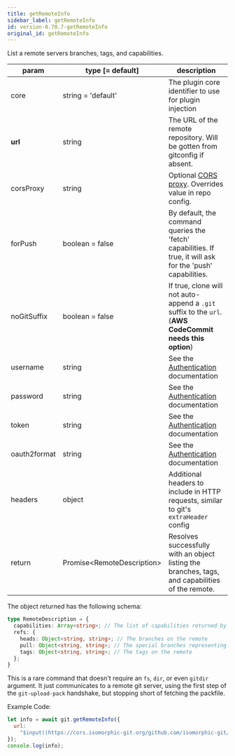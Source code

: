 ```yaml
---
title: getRemoteInfo
sidebar_label: getRemoteInfo
id: version-0.70.7-getRemoteInfo
original_id: getRemoteInfo
---
```


List a remote servers branches, tags, and capabilities.

| param        | type [= default]             | description                                                                                                 |
| ------------ | ---------------------------- | ----------------------------------------------------------------------------------------------------------- |
| core         | string = 'default'           | The plugin core identifier to use for plugin injection                                                      |
| **url**      | string                       | The URL of the remote repository. Will be gotten from gitconfig if absent.                                  |
| corsProxy    | string                       | Optional [CORS proxy](https://www.npmjs.com/%40isomorphic-git/cors-proxy). Overrides value in repo config.  |
| forPush      | boolean = false              | By default, the command queries the 'fetch' capabilities. If true, it will ask for the 'push' capabilities. |
| noGitSuffix  | boolean = false              | If true, clone will not auto-append a `.git` suffix to the `url`. (**AWS CodeCommit needs this option**)    |
| username     | string                       | See the [Authentication](./authentication.html) documentation                                               |
| password     | string                       | See the [Authentication](./authentication.html) documentation                                               |
| token        | string                       | See the [Authentication](./authentication.html) documentation                                               |
| oauth2format | string                       | See the [Authentication](./authentication.html) documentation                                               |
| headers      | object                       | Additional headers to include in HTTP requests, similar to git's `extraHeader` config                       |
| return       | Promise\<RemoteDescription\> | Resolves successfully with an object listing the branches, tags, and capabilities of the remote.            |

The object returned has the following schema:

```ts
type RemoteDescription = {
  capabilities: Array<string>; // The list of capabilities returned by the server (part of the Git protocol)
  refs: {
    heads: Object<string, string>; // The branches on the remote
    pull: Object<string, string>; // The special branches representing pull requests (non-standard)
    tags: Object<string, string>; // The tags on the remote
  };
}
```

This is a rare command that doesn't require an `fs`, `dir`, or even `gitdir` argument.
It just communicates to a remote git server, using the first step of the `git-upload-pack` handshake, but stopping short of fetching the packfile.

Example Code:

```js live
let info = await git.getRemoteInfo({
  url:
    "$input((https://cors.isomorphic-git.org/github.com/isomorphic-git/isomorphic-git.git))"
});
console.log(info);
```

<script>
(function rewriteEditLink() {
  const el = document.querySelector('a.edit-page-link.button');
  if (el) {
    el.href = 'https://github.com/isomorphic-git/isomorphic-git/edit/master/src/commands/getRemoteInfo.js';
  }
})();
</script>